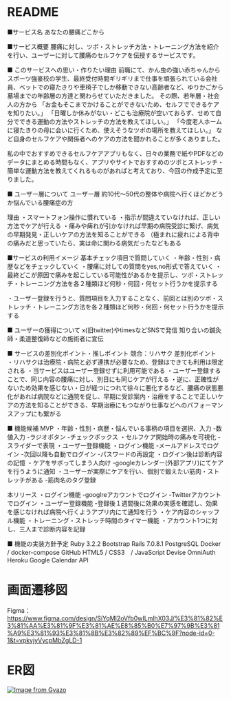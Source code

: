 # README

■サービス名
あなたの腰痛どこから

■サービス概要
腰痛に対し、ツボ・ストレッチ方法・トレーニング方法を紹介を行い、ユーザーに対して腰痛のセルフケアを伝授するサービスです。

■ このサービスへの思い・作りたい理由
前職にて、かん虫の強い赤ちゃんからスポーツ強豪校の学生、最終受付時間ギリギリまで仕事を頑張られている会社員、ベットでの寝たきりや車椅子でしか移動できない高齢者など、ゆりかごから墓場までの年齢層の方達と関わらせていただきました。
その際、若年層・社会人の方から
「お金もそこまでかけることができないため、セルフでできるケアを知りたい。」
「日曜しか休みがない・どこも治療院が空いておらず、せめて自分でできる運動の方法やストレッチの方法を教えてほしい。」
「今度老人ホームに寝たきりの母に会いに行くため、使えそうなツボの場所を教えてほしい。」
など自身のセルフケアや関係者へのケアの方法を聞かれることが多くありました。

私の中でおすすめできるセルフケアアプリもなく、日々の業務で紙やPDFなどのデータにまとめる時間もなく、アプリやサイトでおすすめのツボとストレッチ・簡単な運動方法を教えてくれるものがあればと考えており、今回の作成予定に至りました。


■ ユーザー層について
ユーザー層
約10代〜50代の整体や病院へ行くほどかどうか悩んでいる腰痛症の方

理由
・スマートフォン操作に慣れている
・指示が間違えていなければ、正しい方法でケアが行える
・痛みや痺れが引かなければ早期の病院受診に繋げ、病気の早期発見・正しいケアの方法を知ることができる
（極まれに疲れによる背中の痛みだと思っていたら、実は命に関わる病気だったなどもある 


■サービスの利用イメージ
基本チェック項目で質問していく
・年齢・性別・病歴などをチェックしていく
・腰痛に対しての質問をyes,no形式で答えていく
・最終どこが原因で痛みを起こしている可能性があるかを提示し、ツボ・ストレッチ・トレーニング方法を各２種類ほど何秒・何回・何セット行うかを提示する

・ユーザー登録を行うと、質問項目を入力することなく、前回とは別のツボ・ストレッチ・トレーニング方法を各２種類ほど何秒・何回・何セット行うかを提示する


■ ユーザーの獲得について
x(旧twitter)やtimesなどSNSで発信
知り合いの鍼灸師・柔道整復師などの施術者に宣伝


■ サービスの差別化ポイント・推しポイント
競合：リハサク
差別化ポイント
・リハサクは治療院・病院と必ず連携が必要なため、登録はできても利用は限定される
・当サービスはユーザー登録せずに利用可能である
・ユーザー登録することで、同じ内容の腰痛に対し、別日にも同じケアが行える
・逆に、正確性がないため効果を感じない・日が経つにつれて徐々に悪化するなど、腰痛の状態悪化があれば病院などに通院を促し、早期に受診案内・治療をすることで正しいケアの方法を知ることができる、早期治療にもつながり仕事などへのパフォーマンスアップにも繋がる


■ 機能候補
MVP
・年齢・性別・病歴・悩んでいる事柄の項目を選択、入力
    -数値入力
    -ラジオボタン
    -チェックボックス
・セルフケア開始時の痛みを可視化
    -スライダーで表現
・ユーザー登録機能
・ログイン機能
    -メールアドレスでログイン
    -次回以降も自動でログイン
    -パスワードの再設定
・ログイン後は診断内容の記憶
・ケアをサボってしまう人向け
    -googleカレンダー(外部アプリ)にてケアを行うように通知
・ユーザーが実際にケアを行い、個別で鍛えたい筋肉・ストレッチがある
    -筋肉名のタグ登録


本リリース
 ・ログイン機能
    -googlreアカウントでログイン
    -Twitterアカウントでログイン
・ユーザー登録機能
    -登録後１週間後に効果の実感を確認し、効果を感じなければ病院へ行くようアプリ内にて通知を行う
・ケア内容のシャッフル機能
・トレーニング・ストレッチ時間のタイマー機能
・アカウント1つに対し、三人まで診断内容を記録


■ 機能の実装方針予定
Ruby 3.2.2 
Bootstrap
Rails 7.0.8.1 
PostgreSQL 
Docker / docker-compose
GitHub
HTML5 / CSS3　/ JavaScript
Devise
OmniAuth
Heroku
Google Calendar API

# 画面遷移図
Figma：https://www.figma.com/design/SiYqMI2oVfb0wILmlhX03J/%E3%81%82%E3%81%AA%E3%81%9F%E3%81%AE%E8%85%B0%E7%97%9B%E3%81%A9%E3%81%93%E3%81%8B%E3%82%89%EF%BC%9F?node-id=0-1&t=vpkvjyVycpMbZgLD-1

# ER図
[![Image from Gyazo](https://i.gyazo.com/5070ab4579c29174624d5c0c5c52ef14.png)](https://gyazo.com/5070ab4579c29174624d5c0c5c52ef14)